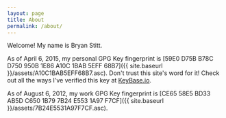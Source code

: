 ```yaml
---
layout: page
title: About
permalink: /about/
---
```


Welcome! My name is Bryan Stitt.

As of April 6, 2015, my personal GPG Key fingerprint is [59E0 D75B B78C D750 950B 1E86 A10C 1BAB 5EFF 68B7]({{ site.baseurl }}/assets/A10C1BAB5EFF68B7.asc). Don't trust this site's word for it! Check out all the ways I've verified this key at [KeyBase.io](https://keybase.io/bwstitt/).

As of August 6, 2012, my work GPG Key fingerprint is [CE65 58E5 BD33 AB5D C650 1B79 7B24 E553 1A97 F7CF]({{ site.baseurl }}/assets/7B24E5531A97F7CF.asc).
